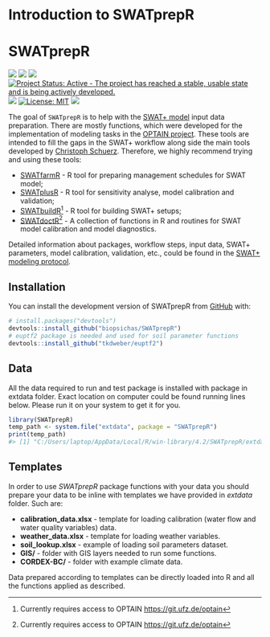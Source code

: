 Introduction to SWATprepR
================

# SWATprepR

[![](https://img.shields.io/badge/devel%20version-0.1.0-gold.svg)](https://github.com/biopsichas/SWATprepR)
[![](https://img.shields.io/github/last-commit/biopsichas/SWATprepR.svg)](https://github.com/biopsichas/SWATprepR/commits/green)
[![](https://img.shields.io/badge/lifecycle-stable-brightgreen.svg)](https://lifecycle.r-lib.org/articles/stages.html#stable)
[![Project Status: Active - The project has reached a stable, usable
state and is being actively
developed.](https://www.repostatus.org/badges/latest/active.svg)](https://www.repostatus.org/#active)
[![](https://img.shields.io/github/languages/code-size/biopsichas/SWATprepR.svg)](https://github.com/biopsichas/SWATprepR)
[![License:
MIT](https://img.shields.io/badge/license-MIT-blue.svg)](https://cran.r-project.org/web/licenses/MIT)
[![](https://img.shields.io/badge/doi-https://doi.org/10.5281/zenodo.7436013-yellow.svg)](https://doi.org/https://doi.org/10.5281/zenodo.7436013)

The goal of `SWATprepR` is to help with the [SWAT+
model](https://swat.tamu.edu/software/plus/) input data preparation.
There are mostly functions, which were developed for the implementation
of modeling tasks in the [OPTAIN project](https://www.optain.eu/). These
tools are intended to fill the gaps in the SWAT+ workflow along side the
main tools developed by [Christoph
Schuerz](https://www.ufz.de/index.php?en=49467). Therefore, we highly
recommend trying and using these tools:

- [SWATfarmR](http://chrisschuerz.github.io/SWATfarmR/) - R tool for
  preparing management schedules for SWAT model;
- [SWATplusR](https://chrisschuerz.github.io/SWATplusR/articles/SWATplusR.html) -
  R tool for sensitivity analyse, model calibration and validation;
- [SWATbuildR](https://git.ufz.de/optain/wp4-integrated-assessment/swat/bildr_script)[^1] -
  R tool for building SWAT+ setups;
- [SWATdoctR](https://git.ufz.de/schuerz/swatdoctr)[^2] - A collection
  of functions in R and routines for SWAT model calibration and model
  diagnostics.

Detailed information about packages, workflow steps, input data, SWAT+
parameters, model calibration, validation, etc., could be found in the
[SWAT+ modeling protocol](https://doi.org/10.5281/zenodo.7463395).

## Installation

You can install the development version of SWATprepR from
[GitHub](https://github.com/) with:

``` r
# install.packages("devtools")
devtools::install_github("biopsichas/SWATprepR")
# euptf2 package is needed and used for soil parameter functions
devtools::install_github("tkdweber/euptf2")
```

## Data

All the data required to run and test package is installed with package
in extdata folder. Exact location on computer could be found running
lines below. Please run it on your system to get it for you.

``` r
library(SWATprepR)
temp_path <- system.file("extdata", package = "SWATprepR")
print(temp_path)
#> [1] "C:/Users/laptop/AppData/Local/R/win-library/4.2/SWATprepR/extdata"
```

## Templates

In order to use *SWATprepR* package functions with your data you should
prepare your data to be inline with templates we have provided in
*extdata* folder. Such are:

- **calibration_data.xlsx** - template for loading calibration (water
  flow and water quality variables) data.
- **weather_data.xlsx** - template for loading weather variables.
- **soil_lookup.xlsx** - example of loading soil parameters dataset.
- **GIS/** - folder with GIS layers needed to run some functions.
- **CORDEX-BC/** - folder with example climate data.

Data prepared according to templates can be directly loaded into R and
all the functions applied as described.

[^1]: Currently requires access to OPTAIN <https://git.ufz.de/optain>

[^2]: Currently requires access to OPTAIN <https://git.ufz.de/optain>
